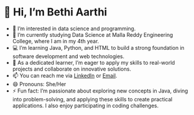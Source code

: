 # 👋 Hi, I’m Bethi Aarthi

- 👀 I’m interested in data science and programming.
- 🌱 I’m currently studying Data Science at Malla Reddy Engineering College, where I am in my 4th year.
- 💻 I’m learning Java, Python, and HTML to build a strong foundation in software development and web technologies.
- 🌟 As a dedicated learner, I’m eager to apply my skills to real-world projects and collaborate on innovative solutions.
- 📫 You can reach me via [LinkedIn](https://www.linkedin.com/in/bethiaarthi) or [Email](mailto:your.email@example.com).
- 😄 Pronouns: She/Her
- ⚡ Fun fact: I’m passionate about exploring new concepts in Java, diving into problem-solving, and applying these skills to create practical applications. I also enjoy participating in coding challenges.

